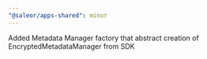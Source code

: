 ```yaml
---
"@saleor/apps-shared": minor
---
```


Added Metadata Manager factory that abstract creation of EncryptedMetadataManager from SDK
